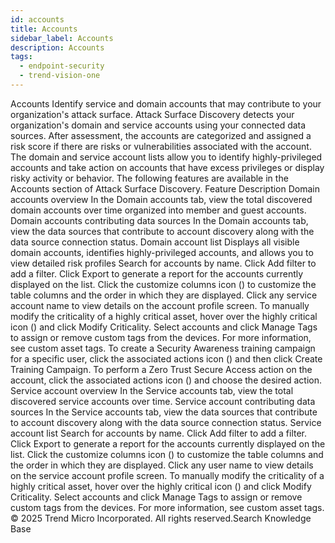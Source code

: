 ```yaml
---
id: accounts
title: Accounts
sidebar_label: Accounts
description: Accounts
tags:
  - endpoint-security
  - trend-vision-one
---
```


 Accounts Identify service and domain accounts that may contribute to your organization's attack surface. Attack Surface Discovery detects your organization's domain and service accounts using your connected data sources. After assessment, the accounts are categorized and assigned a risk score if there are risks or vulnerabilities associated with the account. The domain and service account lists allow you to identify highly-privileged accounts and take action on accounts that have excess privileges or display risky activity or behavior. The following features are available in the Accounts section of Attack Surface Discovery. Feature Description Domain accounts overview In the Domain accounts tab, view the total discovered domain accounts over time organized into member and guest accounts. Domain accounts contributing data sources In the Domain accounts tab, view the data sources that contribute to account discovery along with the data source connection status. Domain account list Displays all visible domain accounts, identifies highly-privileged accounts, and allows you to view detailed risk profiles Search for accounts by name. Click Add filter to add a filter. Click Export to generate a report for the accounts currently displayed on the list. Click the customize columns icon () to customize the table columns and the order in which they are displayed. Click any service account name to view details on the account profile screen. To manually modify the criticality of a highly critical asset, hover over the highly critical icon () and click Modify Criticality. Select accounts and click Manage Tags to assign or remove custom tags from the devices. For more information, see custom asset tags. To create a Security Awareness training campaign for a specific user, click the associated actions icon () and then click Create Training Campaign. To perform a Zero Trust Secure Access action on the account, click the associated actions icon () and choose the desired action. Service account overview In the Service accounts tab, view the total discovered service accounts over time. Service account contributing data sources In the Service accounts tab, view the data sources that contribute to account discovery along with the data source connection status. Service account list Search for accounts by name. Click Add filter to add a filter. Click Export to generate a report for the accounts currently displayed on the list. Click the customize columns icon () to customize the table columns and the order in which they are displayed. Click any user name to view details on the service account profile screen. To manually modify the criticality of a highly critical asset, hover over the highly critical icon () and click Modify Criticality. Select accounts and click Manage Tags to assign or remove custom tags from the devices. For more information, see custom asset tags. © 2025 Trend Micro Incorporated. All rights reserved.Search Knowledge Base